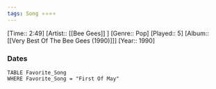 ```yaml
---
tags: Song ⭐⭐⭐⭐ 
---
```

[Time:: 2:49]
[Artist:: [[Bee Gees]] ]
[Genre:: Pop]
[Played:: 5]
[Album:: [[Very Best Of The Bee Gees (1990)]]]
[Year:: 1990]
### Dates
````dataview
TABLE Favorite_Song
WHERE Favorite_Song = "First Of May"
````